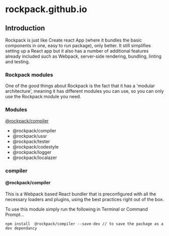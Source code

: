 # rockpack.github.io

## Introduction

Rockpack is just like Create react App (where it bundles the basic components in one, easy to run package), only better. It still simplifies setting up a React app but it also has a number of additional features already included such as Webpack, server-side rendering, bundling, linting and testing.

### Rockpack modules

One of the good things about Rockpack is the fact that it has a 'modular architecture', meaning it has different modules you can use, so you can only use the Rockpack module you need.

### Modules

[@rockpack/compiler](#compiler)

- @rockpack/compiler
- @rockpack/ussr
- @rockpack/tester
- @rockpack/codestyle
- @rockpack/logger
- @rockpack/localazer

### compiler
#### @rockpack/compiler

This is a Webpack based React bundler that is preconfigured with all the necessary loaders and plugins, using the best practices right out of the box.

To use this module simply run the following in Terminal or Command Prompt...

```
npm install  @rockpack/compiler --save-dev // to save the package as a dev dependancy
```
